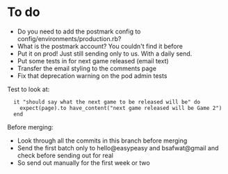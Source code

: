 # To do

- Do you need to add the postmark config to config/environments/production.rb?
- What is the postmark account? You couldn't find it before
- Put it on prod! Just still sending only to us. With a daily send.
- Put some tests in for next game released (email text)
- Transfer the email styling to the comments page
- Fix that deprecation warning on the pod admin tests

Test to look at:

      it "should say what the next game to be released will be" do
        expect(page).to have_content("next game released will be Game 2")
      end


Before merging:

- Look through all the commits in this branch before merging
- Send the first batch only to hello@easypeasy and bsafwat@gmail and check before sending out for real
- So send out manually for the first week or two
